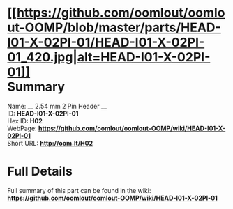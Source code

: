 
[[https://github.com/oomlout/oomlout-OOMP/blob/master/parts/HEAD-I01-X-02PI-01/HEAD-I01-X-02PI-01_420.jpg|alt=HEAD-I01-X-02PI-01]]     
Summary
=================
  
Name: __ 2.54 mm 2 Pin Header __    
ID: __HEAD-I01-X-02PI-01__   
Hex ID: __H02__   
WebPage: __https://github.com/oomlout/oomlout-OOMP/wiki/HEAD-I01-X-02PI-01__   
Short URL: __http://oom.lt/H02__   

Full Details
==========================
Full summary of this part can be found in the wiki:   
__https://github.com/oomlout/oomlout-OOMP/wiki/HEAD-I01-X-02PI-01__    


